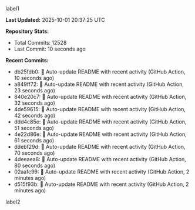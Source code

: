 
label1 
<!-- ACTIVITY_START -->
**Last Updated:** 2025-10-01 20:37:25 UTC

**Repository Stats:**
- Total Commits: 12528
- Last Commit: 10 seconds ago

**Recent Commits:**
- db25fdb0: 🤖 Auto-update README with recent activity (GitHub Action, 10 seconds ago)
- a849ff72: 🤖 Auto-update README with recent activity (GitHub Action, 23 seconds ago)
- 840e20c7: 🤖 Auto-update README with recent activity (GitHub Action, 32 seconds ago)
- 4de59615: 🤖 Auto-update README with recent activity (GitHub Action, 42 seconds ago)
- ddd4c85e: 🤖 Auto-update README with recent activity (GitHub Action, 51 seconds ago)
- 4e22d86e: 🤖 Auto-update README with recent activity (GitHub Action, 61 seconds ago)
- ddebf29d: 🤖 Auto-update README with recent activity (GitHub Action, 70 seconds ago)
- 4deeaea8: 🤖 Auto-update README with recent activity (GitHub Action, 80 seconds ago)
- 02aafc99: 🤖 Auto-update README with recent activity (GitHub Action, 2 minutes ago)
- d515f93b: 🤖 Auto-update README with recent activity (GitHub Action, 2 minutes ago)
<!-- ACTIVITY_END -->

label2
